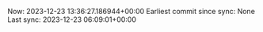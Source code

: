 Now: 2023-12-23 13:36:27.186944+00:00 Earliest commit since sync: None Last sync: 2023-12-23 06:09:01+00:00
